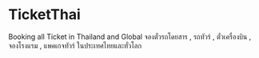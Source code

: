 # TicketThai
Booking all Ticket in Thailand and Global จองตั๋วรถโดยสาร , รถทัวร์ , ตั๋วเครื่องบิน , จองโรงแรม , แพคเกจทัวร์ ในประเทศไทยและทั่วโลก
